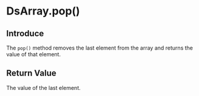 # DsArray.pop()

## Introduce

The `pop()` method removes the last element from the array and returns the value of that element.

## Return Value

The value of the last element.
